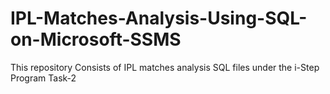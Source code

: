 # IPL-Matches-Analysis-Using-SQL-on-Microsoft-SSMS
This repository Consists of IPL matches analysis SQL files under the i-Step Program Task-2

